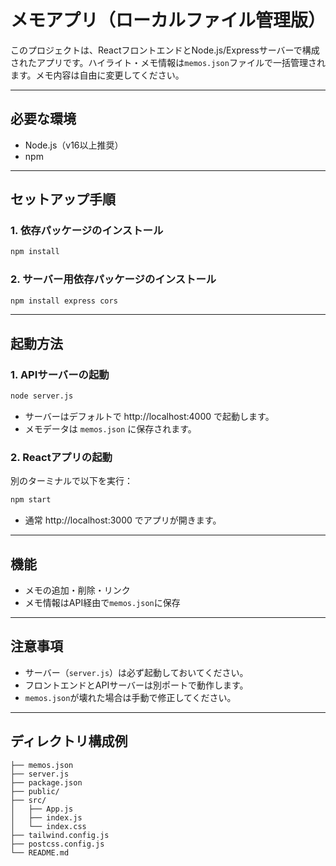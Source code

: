 # メモアプリ（ローカルファイル管理版）

このプロジェクトは、ReactフロントエンドとNode.js/Expressサーバーで構成されたアプリです。ハイライト・メモ情報は`memos.json`ファイルで一括管理されます。メモ内容は自由に変更してください。

---

## 必要な環境
- Node.js（v16以上推奨）
- npm

---

## セットアップ手順

### 1. 依存パッケージのインストール

```sh
npm install
```

### 2. サーバー用依存パッケージのインストール

```sh
npm install express cors
```

---

## 起動方法

### 1. APIサーバーの起動

```sh
node server.js
```
- サーバーはデフォルトで http://localhost:4000 で起動します。
- メモデータは `memos.json` に保存されます。

### 2. Reactアプリの起動

別のターミナルで以下を実行：

```sh
npm start
```
- 通常 http://localhost:3000 でアプリが開きます。

---

## 機能
- メモの追加・削除・リンク
- メモ情報はAPI経由で`memos.json`に保存

---

## 注意事項
- サーバー（`server.js`）は必ず起動しておいてください。
- フロントエンドとAPIサーバーは別ポートで動作します。
- `memos.json`が壊れた場合は手動で修正してください。

---

## ディレクトリ構成例

```
├── memos.json
├── server.js
├── package.json
├── public/
├── src/
│   ├── App.js
│   ├── index.js
│   └── index.css
├── tailwind.config.js
├── postcss.config.js
└── README.md
``` 